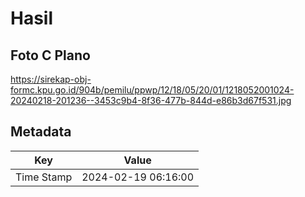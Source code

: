 # Hasil

## Foto C Plano

https://sirekap-obj-formc.kpu.go.id/904b/pemilu/ppwp/12/18/05/20/01/1218052001024-20240218-201236--3453c9b4-8f36-477b-844d-e86b3d67f531.jpg


## Metadata

| Key        | Value               |
| ---------- | ------------------- |
| Time Stamp | 2024-02-19 06:16:00 |




